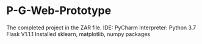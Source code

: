 # P-G-Web-Prototype
The completed project in the ZAR file.
IDE: PyCharm
Interpreter: Python 3.7
Flask V1.1.1
Installed sklearn, matplotlib, numpy packages

